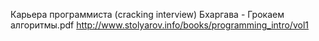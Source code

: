 Карьера программиста (cracking interview)
Бхаргава - Грокаем алгоритмы.pdf
http://www.stolyarov.info/books/programming_intro/vol1
